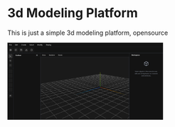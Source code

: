 # 3d Modeling Platform

This is just a simple 3d modeling platform, opensource



<img src="https://github.com/berto6544-collab/3d-Modeling/blob/main/src/assets/Screen.png" width="350"  alt="accessibility text">
